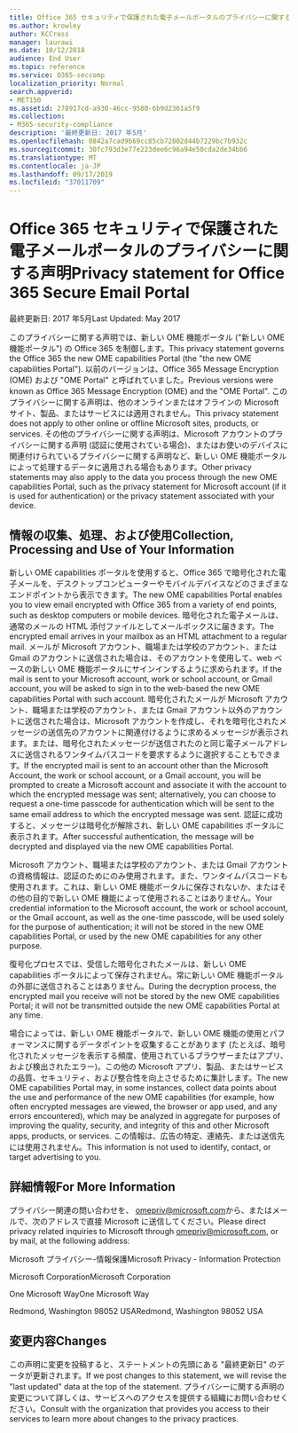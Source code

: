 ```yaml
---
title: Office 365 セキュリティで保護された電子メールポータルのプライバシーに関する声明
ms.author: krowley
author: KCCross
manager: laurawi
ms.date: 10/12/2018
audience: End User
ms.topic: reference
ms.service: O365-seccomp
localization_priority: Normal
search.appverid:
- MET150
ms.assetid: 278917cd-a930-46cc-9580-6b9d2361a5f9
ms.collection:
- M365-security-compliance
description: '最終更新日: 2017 年5月'
ms.openlocfilehash: 0842a7cad9b69cc85cb72802d44b7229bc7b932c
ms.sourcegitcommit: 30fc793d3e77e223dee6c96a94e50cda2de34bb6
ms.translationtype: MT
ms.contentlocale: ja-JP
ms.lasthandoff: 09/17/2019
ms.locfileid: "37011709"
---
```

# <a name="privacy-statement-for-office-365-secure-email-portal"></a><span data-ttu-id="02ac1-103">Office 365 セキュリティで保護された電子メールポータルのプライバシーに関する声明</span><span class="sxs-lookup"><span data-stu-id="02ac1-103">Privacy statement for Office 365 Secure Email Portal</span></span>

<span data-ttu-id="02ac1-104">最終更新日: 2017 年5月</span><span class="sxs-lookup"><span data-stu-id="02ac1-104">Last Updated: May 2017</span></span>
  
<span data-ttu-id="02ac1-105">このプライバシーに関する声明では、新しい OME 機能ポータル ("新しい OME 機能ポータル") の Office 365 を制御します。</span><span class="sxs-lookup"><span data-stu-id="02ac1-105">This privacy statement governs the Office 365 the new OME capabilities Portal (the "the new OME capabilities Portal").</span></span> <span data-ttu-id="02ac1-106">以前のバージョンは、Office 365 Message Encryption (OME) および "OME Portal" と呼ばれていました。</span><span class="sxs-lookup"><span data-stu-id="02ac1-106">Previous versions were known as Office 365 Message Encryption (OME) and the "OME Portal".</span></span> <span data-ttu-id="02ac1-107">このプライバシーに関する声明は、他のオンラインまたはオフラインの Microsoft サイト、製品、またはサービスには適用されません。</span><span class="sxs-lookup"><span data-stu-id="02ac1-107">This privacy statement does not apply to other online or offline Microsoft sites, products, or services.</span></span> <span data-ttu-id="02ac1-108">その他のプライバシーに関する声明は、Microsoft アカウントのプライバシーに関する声明 (認証に使用されている場合)、またはお使いのデバイスに関連付けられているプライバシーに関する声明など、新しい OME 機能ポータルによって処理するデータに適用される場合もあります。</span><span class="sxs-lookup"><span data-stu-id="02ac1-108">Other privacy statements may also apply to the data you process through the new OME capabilities Portal, such as the privacy statement for Microsoft account (if it is used for authentication) or the privacy statement associated with your device.</span></span>
  
## <a name="collection-processing-and-use-of-your-information"></a><span data-ttu-id="02ac1-109">情報の収集、処理、および使用</span><span class="sxs-lookup"><span data-stu-id="02ac1-109">Collection, Processing and Use of Your Information</span></span>

<span data-ttu-id="02ac1-110">新しい OME capabilities ポータルを使用すると、Office 365 で暗号化された電子メールを、デスクトップコンピューターやモバイルデバイスなどのさまざまなエンドポイントから表示できます。</span><span class="sxs-lookup"><span data-stu-id="02ac1-110">The new OME capabilities Portal enables you to view email encrypted with Office 365 from a variety of end points, such as desktop computers or mobile devices.</span></span> <span data-ttu-id="02ac1-111">暗号化された電子メールは、通常のメールの HTML 添付ファイルとしてメールボックスに届きます。</span><span class="sxs-lookup"><span data-stu-id="02ac1-111">The encrypted email arrives in your mailbox as an HTML attachment to a regular mail.</span></span> <span data-ttu-id="02ac1-112">メールが Microsoft アカウント、職場または学校のアカウント、または Gmail のアカウントに送信された場合は、そのアカウントを使用して、web ベースの新しい OME 機能ポータルにサインインするように求められます。</span><span class="sxs-lookup"><span data-stu-id="02ac1-112">If the mail is sent to your Microsoft account, work or school account, or Gmail account, you will be asked to sign in to the web-based the new OME capabilities Portal with such account.</span></span> <span data-ttu-id="02ac1-113">暗号化されたメールが Microsoft アカウント、職場または学校のアカウント、または Gmail アカウント以外のアカウントに送信された場合は、Microsoft アカウントを作成し、それを暗号化されたメッセージの送信先のアカウントに関連付けるように求めるメッセージが表示されます。または、暗号化されたメッセージが送信されたのと同じ電子メールアドレスに送信されるワンタイムパスコードを要求するように選択することもできます。</span><span class="sxs-lookup"><span data-stu-id="02ac1-113">If the encrypted mail is sent to an account other than the Microsoft Account, the work or school account, or a Gmail account, you will be prompted to create a Microsoft account and associate it with the account to which the encrypted message was sent; alternatively, you can choose to request a one-time passcode for authentication which will be sent to the same email address to which the encrypted message was sent.</span></span> <span data-ttu-id="02ac1-114">認証に成功すると、メッセージは暗号化が解除され、新しい OME capabilities ポータルに表示されます。</span><span class="sxs-lookup"><span data-stu-id="02ac1-114">After successful authentication, the message will be decrypted and displayed via the new OME capabilities Portal.</span></span>
  
<span data-ttu-id="02ac1-115">Microsoft アカウント、職場または学校のアカウント、または Gmail アカウントの資格情報は、認証のためにのみ使用されます。また、ワンタイムパスコードも使用されます。これは、新しい OME 機能ポータルに保存されないか、またはその他の目的で新しい OME 機能によって使用されることはありません。</span><span class="sxs-lookup"><span data-stu-id="02ac1-115">Your credential information to the Microsoft account, the work or school account, or the Gmail account, as well as the one-time passcode, will be used solely for the purpose of authentication; it will not be stored in the new OME capabilities Portal, or used by the new OME capabilities for any other purpose.</span></span>
  
<span data-ttu-id="02ac1-116">復号化プロセスでは、受信した暗号化されたメールは、新しい OME capabilities ポータルによって保存されません。常に新しい OME 機能ポータルの外部に送信されることはありません。</span><span class="sxs-lookup"><span data-stu-id="02ac1-116">During the decryption process, the encrypted mail you receive will not be stored by the new OME capabilities Portal; it will not be transmitted outside the new OME capabilities Portal at any time.</span></span>
  
<span data-ttu-id="02ac1-117">場合によっては、新しい OME 機能ポータルで、新しい OME 機能の使用とパフォーマンスに関するデータポイントを収集することがあります (たとえば、暗号化されたメッセージを表示する頻度、使用されているブラウザーまたはアプリ、および検出されたエラー)。この他の Microsoft アプリ、製品、またはサービスの品質、セキュリティ、および整合性を向上させるために集計します。</span><span class="sxs-lookup"><span data-stu-id="02ac1-117">The new OME capabilities Portal may, in some instances, collect data points about the use and performance of the new OME capabilities (for example, how often encrypted messages are viewed, the browser or app used, and any errors encountered), which may be analyzed in aggregate for purposes of improving the quality, security, and integrity of this and other Microsoft apps, products, or services.</span></span> <span data-ttu-id="02ac1-118">この情報は、広告の特定、連絡先、または送信先には使用されません。</span><span class="sxs-lookup"><span data-stu-id="02ac1-118">This information is not used to identify, contact, or target advertising to you.</span></span>
  
## <a name="for-more-information"></a><span data-ttu-id="02ac1-119">詳細情報</span><span class="sxs-lookup"><span data-stu-id="02ac1-119">For More Information</span></span>

<span data-ttu-id="02ac1-120">プライバシー関連の問い合わせを、 [omepriv@microsoft.com](mailto:omepriv@microsoft.com)から、またはメールで、次のアドレスで直接 Microsoft に送信してください。</span><span class="sxs-lookup"><span data-stu-id="02ac1-120">Please direct privacy related inquiries to Microsoft through [omepriv@microsoft.com](mailto:omepriv@microsoft.com), or by mail, at the following address:</span></span>
  
<span data-ttu-id="02ac1-121">Microsoft プライバシー-情報保護</span><span class="sxs-lookup"><span data-stu-id="02ac1-121">Microsoft Privacy - Information Protection</span></span>
  
<span data-ttu-id="02ac1-122">Microsoft Corporation</span><span class="sxs-lookup"><span data-stu-id="02ac1-122">Microsoft Corporation</span></span>
  
<span data-ttu-id="02ac1-123">One Microsoft Way</span><span class="sxs-lookup"><span data-stu-id="02ac1-123">One Microsoft Way</span></span>
  
<span data-ttu-id="02ac1-124">Redmond, Washington 98052 USA</span><span class="sxs-lookup"><span data-stu-id="02ac1-124">Redmond, Washington 98052 USA</span></span>
  
## <a name="changes"></a><span data-ttu-id="02ac1-125">変更内容</span><span class="sxs-lookup"><span data-stu-id="02ac1-125">Changes</span></span>

<span data-ttu-id="02ac1-126">この声明に変更を投稿すると、ステートメントの先頭にある "最終更新日" のデータが更新されます。</span><span class="sxs-lookup"><span data-stu-id="02ac1-126">If we post changes to this statement, we will revise the "last updated" data at the top of the statement.</span></span> <span data-ttu-id="02ac1-127">プライバシーに関する声明の変更について詳しくは、サービスへのアクセスを提供する組織にお問い合わせください。</span><span class="sxs-lookup"><span data-stu-id="02ac1-127">Consult with the organization that provides you access to their services to learn more about changes to the privacy practices.</span></span>
  

